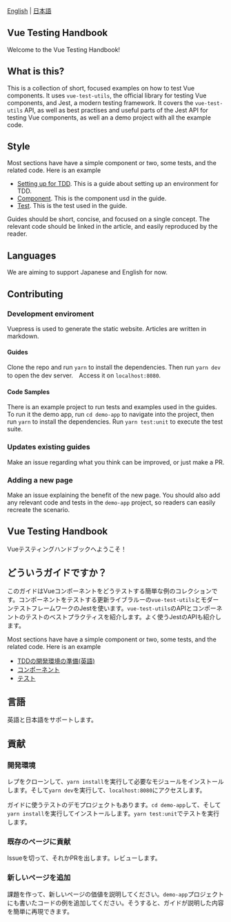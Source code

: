 [English](https://github.com/lmiller1990/vue-testing-handbook#vue-testing-handbook) | [日本語](https://github.com/lmiller1990/vue-testing-handbook#vue-testing-handbook-1)

## Vue Testing Handbook

Welcome to the Vue Testing Handbook!

## What is this?

This is a collection of short, focused examples on how to test Vue components. It uses `vue-test-utils`, the official library for testing Vue components, and Jest, a modern testing framework. It covers the `vue-test-utils` API, as well as best practises and useful parts of the Jest API for testing Vue components, as well an a demo project with all the example code.

## Style

Most sections have have a simple component or two, some tests, and the related code. Here is an example

- [Setting up for TDD](https://github.com/lmiller1990/vue-testing-handbook/blob/master/docs/setting-up-for-tdd.md). This is a guide about setting up an environment for TDD.
- [Component](https://github.com/lmiller1990/vue-testing-handbook/blob/master/demo-app/src/components/Greeting.vue). This is the component usd in the guide.
- [Test](https://github.com/lmiller1990/vue-testing-handbook/blob/master/demo-app/tests/unit/Greeting.spec.js). This is the test used in the guide.

Guides should be short, concise, and focused on a single concept. The relevant code should be linked in the article, and easily reproduced by the reader.

## Languages

We are aiming to support Japanese and English for now.

## Contributing 

### Development enviroment

Vuepress is used to generate the static website. Articles are written in markdown.

#### Guides

Clone the repo and run `yarn` to install the dependencies. Then run `yarn dev` to open the dev server.　Access it on `localhost:8080`.

#### Code Samples

There is an example project to run tests and examples used in the guides. To run it the demo app, run `cd demo-app` to navigate into the project, then run `yarn` to install the dependencies. Run `yarn test:unit` to execute the test suite.

### Updates existing guides

Make an issue regarding what you think can be improved, or just make a PR. 

### Adding a new page

Make an issue explaining the benefit of the new page. You should also add any relevant code and tests in the `demo-app` project, so readers can easily recreate the scenario.

## Vue Testing Handbook

Vueテスティングハンドブックへようこそ！

## どういうガイドですか？

このガイドはVueコンポーネントをどうテストする簡単な例のコレクションです。コンポーネントをテストする更新ライブラルーの`vue-test-utils`とモダーンテストフレームワークのJestを使います。`vue-test-utils`のAPIとコンポーネントのテストのベストプラクティスを紹介します。よく使うJestのAPIも紹介します。

Most sections have have a simple component or two, some tests, and the related code. Here is an example

- [TDDの開発環境の準備(英語)](https://github.com/lmiller1990/vue-testing-handbook/blob/master/docs/setting-up-for-tdd.md)
- [コンポーネント](https://github.com/lmiller1990/vue-testing-handbook/blob/master/demo-app/src/components/Greeting.vue)
- [テスト](https://github.com/lmiller1990/vue-testing-handbook/blob/master/demo-app/tests/unit/Greeting.spec.js)

## 言語

英語と日本語をサポートします。

## 貢献 

### 開発環境

レプをクローンして、`yarn install`を実行して必要なモジュールをインストールします。そして`yarn dev`を実行して、`localhost:8080`にアクセスします。

ガイドに使うテストのデモプロジェクトもあります。`cd demo-app`して、そして`yarn install`を実行してインストールします。`yarn test:unit`でテストを実行します。

### 既存のページに貢献

Issueを切って、それかPRを出します。レビューします。

### 新しいページを追加

課題を作って、新しいページの価値を説明してください。`demo-app`プロジェクトにも書いたコードの例を追加してください。そうすると、ガイドが説明した内容を簡単に再現できます。
